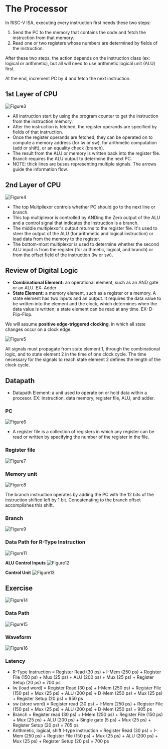 # The Processor
In RISC-V ISA, executing every instruction first needs these two steps:
1. Send the PC to the memory that contains the code and fetch the instruction from that memory.
2. Read one or two registers whose numbers are determined by fields of the instruction. 

After these two steps, the action depends on the instruction class (ex: logical or arithmetic), but all will need to use arithmetic logical unit (ALU) first. 

At the end, increment PC by 4 and fetch the next instruction.

## 1st Layer of CPU
![Figure3](./images/Figure3.png)
* All instruction start by using the program counter to get the instruction from the instruction memory. 
* After the instruction is fetched, the register operands are specified by fields of that instruction. 
* Once the register operands are fetched, they can be operated on to compute a memory address (for lw or sw), for arithmetic computation (add or shift), or an equality check (branch).
* The result from the ALU or memory is written back into the register file. Branch requires the ALU output to determine the next PC.
* NOTE: thick lines are buses representing multiple signals. The arrows guide the information flow.

## 2nd Layer of CPU
![Figure4](./images/Figure4.png)
* The top Multpilexor controls whether PC should go to the next line or branch. 
* This top multiplexor is controlled by ANDing the Zero output of the ALU and a control signal that indicates the instruction is a branch. 
* The middle multiplexor's output returns to the register file. It's used to steer the output of the ALU (for arithmetic and logical instruction) or load data from the memory to the register. 
* The bottom-most multiplexor is used to determine whether the second ALU input is from the register (for arithmetic, logical, and branch) or from the offset field of the instruction (lw or sw). 

## Review of Digital Logic
* **Combinational Element:** an operational element, such as an AND gate or an ALU. EX: Adder
* **State Element:** a memory element, such as a register or a memory. A state element has two inputs and an output. It requires the data value to be written into the element and the clock, which determines when the data value is written; a state element can be read at any time.
EX: D-Flip-Flop.

We will assume **positive edge-triggered clocking**, in which all state changes occur on a clock edge.

![Figure5](./images/Figure5.png)

All signals must propagate from state element 1, through the combinational logic, and to state element 2 in the time of one clock cycle. The time necessary for the signals to reach state element 2 defines the length of the clock cycle.

## Datapath
* Datapath Element: a unit used to operate on or hold data within a procesor. EX: instruction, data memory, register file, ALU, and adder.

### PC
![Figure6](./images/Figure6.png)

* A register file is a collection of registers in which any register can be read or written by specifying the number of the register in the file.


### Register file
![Figure7](./images/Figure7.png)


### Memory unit
![Figure8](./images/Figure8.png)

The branch instruction operates by adding the PC with the 12 bits of the instruction shifted left by 1 bit. Concatenating to the branch offset accomplishes this shift.

### Branch
![Figure9](./images/Figure9.png)

### Data Path for R-Type Instruction
![Figure11](./images/Figure11.png)

**ALU Control Inputs**
![Figure12](./images/Figure12.png)

**Control Unit**
![Figure13](./images/Figure13.png)

## Exercise
![Figure14](./images/Figure14.png)

### Data Path
![Figure15](./images/Figure15.png)

### Waveform
![Figure16](./images/Figure16.png)

### Latency
* R-Type Instruction = Register Read (30 ps) + I-Mem (250 ps) + Register File (150 ps) + Mux (25 ps) + ALU (200 ps) + Mux (25 ps) + Register Setup (20 ps) = 700 ps
* lw (load word) = Register Read (30 ps) + I-Mem (250 ps) + Register File (150 ps) + Mux (25 ps) + ALU (200 ps) + D-Mem (250 ps) + Mux (25 ps) + Register Setup (20 ps) = 950 ps
* sw (store word) = Register read (30 ps) + I-Mem (250 ps) + Register File (150 ps) + Mux (25 ps) + ALU (200 ps) + D-Mem (250 ps) = 905 ps
* Branch = Register read (30 ps) + I-Mem (250 ps) + Register File (150 ps) + Mux (25 ps) + ALU (200 ps) + Single gate (5 ps) + Mux (25 ps) + Register Setup (20 ps) = 705 ps
* Arithmetic, logical, shift I-type instruction = Register Read (30 ps) + I-Mem (250 ps) + Register File (150 ps) + Mux (25 ps) + ALU (200 ps) + Mux (25 ps) + Register Setup (20 ps) = 700 ps
